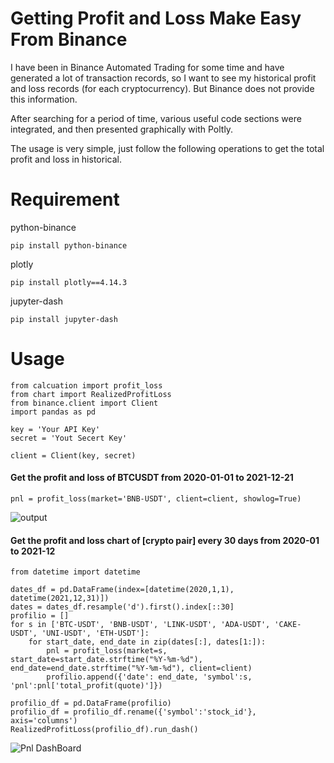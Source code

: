 # Getting Profit and Loss Make Easy From Binance

I have been in Binance Automated Trading for some time and have generated a lot of transaction records, so I want to see my historical profit and loss records (for each cryptocurrency). But Binance does not provide this information.

After searching for a period of time, various useful code sections were integrated, and then presented graphically with Poltly.

The usage is very simple, just follow the following operations to get the total profit and loss in historical.

# Requirement

python-binance

```
pip install python-binance
```

plotly

```
pip install plotly==4.14.3
```

jupyter-dash

```
pip install jupyter-dash
```

# Usage

```
from calcuation import profit_loss
from chart import RealizedProfitLoss
from binance.client import Client
import pandas as pd

key = 'Your API Key'
secret = 'Yout Secert Key'

client = Client(key, secret)
```

#### Get the profit and loss of BTCUSDT from 2020-01-01 to 2021-12-21

```
pnl = profit_loss(market='BNB-USDT', client=client, showlog=True)
```

![output](/assets/images/output.png)

#### Get the profit and loss chart of [crypto pair] every 30 days from 2020-01 to 2021-12

```
from datetime import datetime

dates_df = pd.DataFrame(index=[datetime(2020,1,1), datetime(2021,12,31)])
dates = dates_df.resample('d').first().index[::30]
profilio = []
for s in ['BTC-USDT', 'BNB-USDT', 'LINK-USDT', 'ADA-USDT', 'CAKE-USDT', 'UNI-USDT', 'ETH-USDT']:        
    for start_date, end_date in zip(dates[:], dates[1:]):        
        pnl = profit_loss(market=s, start_date=start_date.strftime("%Y-%m-%d"), end_date=end_date.strftime("%Y-%m-%d"), client=client)
        profilio.append({'date': end_date, 'symbol':s, 'pnl':pnl['total_profit(quote)']})    
    
profilio_df = pd.DataFrame(profilio)
profilio_df = profilio_df.rename({'symbol':'stock_id'}, axis='columns')    
RealizedProfitLoss(profilio_df).run_dash()
```

![Pnl DashBoard](/assets/images/dashboard.png)
